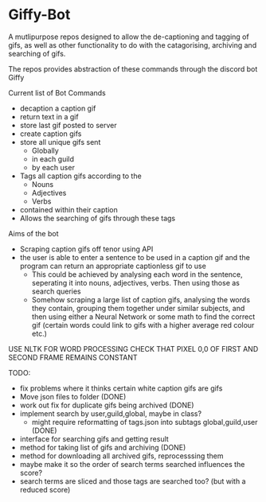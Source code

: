 # Giffy-Bot
A mutlipurpose repos designed to allow the de-captioning and tagging of gifs, as well as other functionality to do with the catagorising, archiving and searching of gifs.

The repos provides abstraction of these commands through the discord bot Giffy


Current list of Bot Commands
- decaption a caption gif
- return text in a gif
- store last gif posted to server
- create caption gifs
- store all unique gifs sent 
    - Globally
    - in each guild
    - by each user
- Tags all caption gifs according to the
    - Nouns
    - Adjectives
    - Verbs
- contained within their caption
- Allows the searching of gifs through these tags

Aims of the bot
- Scraping caption gifs off tenor using API
- the user is able to enter a sentence to be used in a caption gif and the program can return an appropriate captionless gif to use
    - This could be achieved by analysing each word in the sentence, seperating it into nouns, adjectives, verbs. Then using those as search queries
    - Somehow scraping a large list of caption gifs, analysing the words they contain, grouping them together under similar subjects, and then using either a Neural Network or some   math to find the correct gif (certain words could link to gifs with a higher average red colour etc.) 

USE NLTK FOR WORD PROCESSING
CHECK THAT PIXEL 0,0 OF FIRST AND SECOND FRAME REMAINS CONSTANT


TODO:
- fix problems where it thinks certain white caption gifs are gifs
- Move json files to folder (DONE)
- work out fix for duplicate gifs being archived (DONE)
- implement search by user,guild,global, maybe in class?
    - might require reformatting of tags.json into subtags global,guild,user (DONE)
- interface for searching gifs and getting result
- method for taking list of gifs and archiving (DONE)
- method for downloading all archived gifs, reprocesssing them
- maybe make it so the order of search terms searched influences the score?
- search terms are sliced and those tags are searched too? (but with a reduced score)